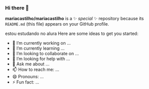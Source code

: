 ### Hi there 👋


**mariacastilho/mariacastilho** is a ✨ _special_ ✨ repository because its `README.md` (this file) appears on your GitHub profile.

estou estudando no alura
Here are some ideas to get you started:

- 🔭 I’m currently working on ...
- 🌱 I’m currently learning ...
- 👯 I’m looking to collaborate on ...
- 🤔 I’m looking for help with ...
- 💬 Ask me about ...
- 📫 How to reach me: ...
- 😄 Pronouns: ...
- ⚡ Fun fact: ...

